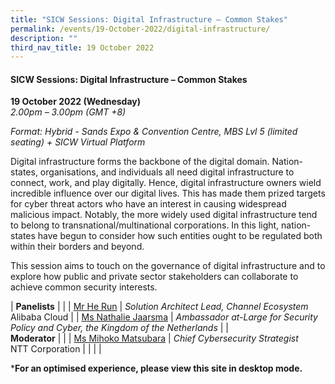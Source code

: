 ```yaml
---
title: "SICW Sessions: Digital Infrastructure – Common Stakes"
permalink: /events/19-October-2022/digital-infrastructure/
description: ""
third_nav_title: 19 October 2022
---
```

#### **SICW Sessions: Digital Infrastructure – Common Stakes**

**19 October 2022 (Wednesday)**  
*2.00pm – 3.00pm (GMT +8)*

*Format: Hybrid - Sands Expo & Convention Centre, MBS Lvl 5 (limited seating) + SICW Virtual Platform*

 Digital infrastructure forms the backbone of the digital domain. Nation-states, organisations, and individuals all need digital infrastructure to connect, work, and play digitally. Hence, digital infrastructure owners wield incredible influence over our digital lives. This has made them prized targets for cyber threat actors who have an interest in causing widespread malicious impact. Notably, the more widely used digital infrastructure tend to belong to transnational/multinational corporations. In this light, nation-states have begun to consider how such entities ought to be regulated both within their borders and beyond. 

This session aims to touch on the governance of digital infrastructure and to explore how public and private sector stakeholders can collaborate to achieve common security interests.

| **Panelists**    |                                                              |
| [Mr He Run](/speaker-he-run)  | *Solution Architect Lead, Channel Ecosystem*<br>Alibaba Cloud               |
| [Ms Nathalie Jaarsma](/speaker-Nathalie-Jaarsma)  | *Ambassador at-Large for Security Policy and Cyber, the Kingdom of the Netherlands*               |
| <br> **Moderator**          |                                                              |
| [Ms Mihoko Matsubara](/moderator-ms-Mihoko-Matsubara)  | *Chief Cybersecurity Strategist*<br>NTT Corporation            |
| | |

***For an optimised experience, please view this site in desktop mode.**